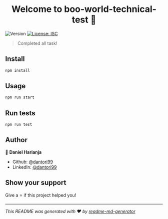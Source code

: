 <h1 align="center">Welcome to boo-world-technical-test 👋</h1>
<p>
  <img alt="Version" src="https://img.shields.io/badge/version-1.0.0-blue.svg?cacheSeconds=2592000" />
  <a href="#" target="_blank">
    <img alt="License: ISC" src="https://img.shields.io/badge/License-ISC-yellow.svg" />
  </a>
</p>

> Completed all task!

## Install

```sh
npm install
```

## Usage

```sh
npm run start
```

## Run tests

```sh
npm run test
```

## Author

👤 **Daniel Harianja**

* Github: [@dantori99](https://github.com/dantori99)
* LinkedIn: [@dantori99](https://linkedin.com/in/dantori99)

## Show your support

Give a ⭐️ if this project helped you!

***
_This README was generated with ❤️ by [readme-md-generator](https://github.com/kefranabg/readme-md-generator)_